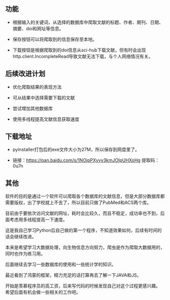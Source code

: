 ## 功能
* 根据输入的关键词，从选择的数据库中爬取文献的标题、作者、期刊、日期、摘要、doi和网址等信息。

* 保存按钮可以将爬取到的信息保存至本地。

* 下载按钮是根据爬取到的doi信息从sci-hub下载文献，但有时会出现http.client.IncompleteRead导致文献无法下载，与个人网络情况有关。

## 后续改进计划
* 优化爬取结果的表现方法

* 可从结果中选择需要下载的文献

* 尝试增加其他数据库

* 使用多线程提高文献信息获取速度

## 下载地址
* pyinstaller打包后的exe文件大小为27M，所以保存到网盘里了。

* 链接：https://pan.baidu.com/s/1NOjpPXyvy3kmJOIpUHXoHg 
提取码：0u7n

## 其他
软件的目的是通过一个软件可以爬取各个数据库的文献信息，但是大部分数据库都需要版权，出了学校就上不去了，所以目前只做了PubMed和ACS两个库。

目前由于要依次访问文献的网址，耗时会比较久，而且不稳定，成功率也不到，后面考虑用多线程提高一下速度。

这是我自己学习Python后自己做的第一个程序，不知道效果如何，后续有时间的话会继续改进。

本来是希望学习大数据处理，向生物信息方向努力，爬虫是作为爬取大数据用的，同时也作为练习用。

后面继续去学习一些数据库的使用和一些统计学的知识。

最近看到了鸿蒙的框架，精力充足的话打算再去了解一下JAVA和JS。

开始是羡慕程序员的高工资，后来写代码的时候发现自己对这个过程更感兴趣。
希望后面有机会做一些相关的工作吧。
